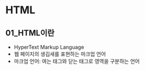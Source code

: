 # HTML
## 01_HTML이란
* HyperText Markup Language
* 웹 페이지의 생김새를 표현하는 마크업 언어
* 마크업 언어: 여는 태그와 닫는 태그로 영역을 구분하는 언어

